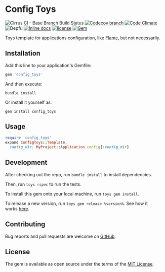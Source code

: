 # Config Toys

![Cirrus CI - Base Branch Build Status](https://img.shields.io/cirrus/github/AlexWayfer/config_toys?style=flat-square)
[![Codecov branch](https://img.shields.io/codecov/c/github/AlexWayfer/config_toys/master.svg?style=flat-square)](https://codecov.io/gh/AlexWayfer/config_toys)
[![Code Climate](https://img.shields.io/codeclimate/maintainability/AlexWayfer/config_toys.svg?style=flat-square)](https://codeclimate.com/github/AlexWayfer/config_toys)
![Depfu](https://img.shields.io/depfu/AlexWayfer/config_toys?style=flat-square)
[![Inline docs](https://inch-ci.org/github/AlexWayfer/config_toys.svg?branch=master)](https://inch-ci.org/github/AlexWayfer/config_toys)
[![license](https://img.shields.io/github/license/AlexWayfer/config_toys.svg?style=flat-square)](https://github.com/AlexWayfer/config_toys/blob/master/LICENSE.txt)
[![Gem](https://img.shields.io/gem/v/config_toys.svg?style=flat-square)](https://rubygems.org/gems/config_toys)

Toys template for applications configuration,
like [Flame](https://github.com/AlexWayfer/flame), but not necessarily.

## Installation

Add this line to your application's Gemfile:

```ruby
gem 'config_toys'
```

And then execute:

```shell
bundle install
```

Or install it yourself as:

```shell
gem install config_toys
```

## Usage

```ruby
require 'config_toys'
expand ConfigToys::Template,
  config_dir: MyProject::Application.config[:config_dir]
```

## Development

After checking out the repo, run `bundle install` to install dependencies.

Then, run `toys rspec` to run the tests.

To install this gem onto your local machine, run `toys gem install`.

To release a new version, run `toys gem release %version%`.
See how it works [here](https://github.com/AlexWayfer/gem_toys#release).

## Contributing

Bug reports and pull requests are welcome on [GitHub](https://github.com/AlexWayfer/config_toys).

## License

The gem is available as open source under the terms of the
[MIT License](https://opensource.org/licenses/MIT).
